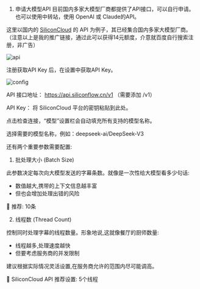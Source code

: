 1. 申请大模型API
目前国内多家大模型厂商都提供了API接口，可以自行申请。
也可以使用中转站，使用 OpenAI 或 Claude的API。


这里以国内的 [SiliconCloud](https://cloud.siliconflow.cn/i/onCHcaDx) 的 API 为例子，其已经集合国内多家大模型厂商。（注意以上是我的推广链接，通过此可以获得14元额度，介意就百度自行搜索注册，非广告）

![api](images/get_api.png)

注册获取API Key 后，在设置中获取API Key。

![config](images/api-setting.png)

API 接口地址： https://api.siliconflow.cn/v1 （需要添加 /v1）

API Key： 将 SiliconCloud 平台的密钥粘贴到此处。

点击检查连接，“模型”设置栏会自动填充所有支持的模型名称。

选择需要的模型名称，例如：deepseek-ai/DeepSeek-V3

还有两个重要参数需要配置:

1. 批处理大小 (Batch Size)

此参数决定每次向大模型发送的字幕条数。就像是一次性给大模型看多少句话:
- 数值越大,携带的上下文信息越丰富
- 但也会增加处理出错的风险

🔸 推荐: 10条

2. 线程数 (Thread Count)

控制同时处理字幕的线程数量。形象地说,这就像餐厅的厨师数量:
- 线程越多,处理速度越快
- 但要考虑服务商的并发限制

建议根据实际情况灵活设置,在服务商允许的范围内尽可能调高。

🔸 SiliconCloud API 推荐设置: 5个线程
